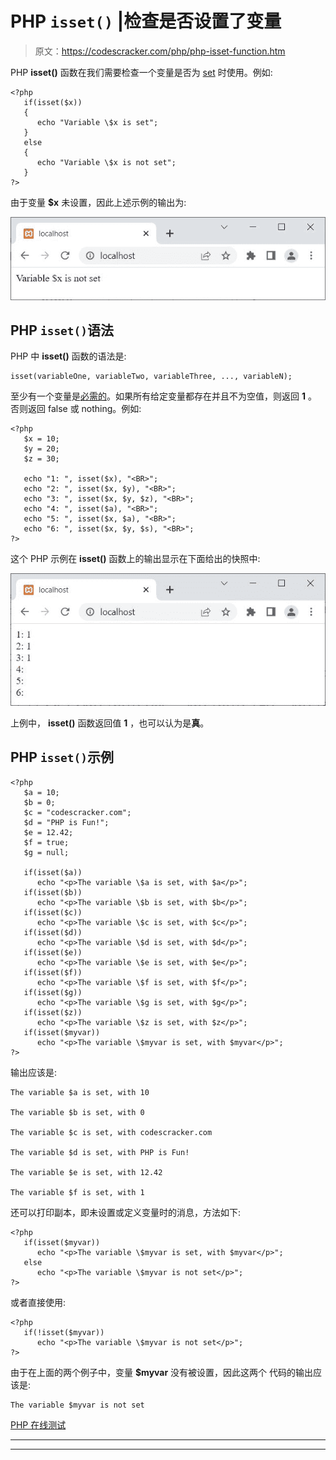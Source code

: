 # PHP `isset()` |检查是否设置了变量

> 原文：<https://codescracker.com/php/php-isset-function.htm>

PHP **isset()** 函数在我们需要检查一个变量是否为 [set](/php/php-variables.htm) 时使用。例如:

```
<?php
   if(isset($x))
   {
      echo "Variable \$x is set";
   }
   else
   {
      echo "Variable \$x is not set";
   }
?>
```

由于变量 **$x** 未设置，因此上述示例的输出为:

![php isset function](img/b9b77257e739f46cc192c0965af8e932.png)

## PHP `isset()`语法

PHP 中 **isset()** 函数的语法是:

```
isset(variableOne, variableTwo, variableThree, ..., variableN);
```

至少有一个变量是<u>必需的</u>。如果所有给定变量都存在并且不为空值，则返回 **1** 。 否则返回 false 或 nothing。例如:

```
<?php
   $x = 10;
   $y = 20;
   $z = 30;

   echo "1: ", isset($x), "<BR>";
   echo "2: ", isset($x, $y), "<BR>";
   echo "3: ", isset($x, $y, $z), "<BR>";
   echo "4: ", isset($a), "<BR>";
   echo "5: ", isset($x, $a), "<BR>";
   echo "6: ", isset($x, $y, $s), "<BR>";
?>
```

这个 PHP 示例在 **isset()** 函数上的输出显示在下面给出的快照中:

![php isset example](img/bbfde27b0e1d70a60f70634c6a1a26f7.png)

上例中， **isset()** 函数返回值 **1** ，也可以认为是**真**。

## PHP `isset()`示例

```
<?php
   $a = 10;
   $b = 0;
   $c = "codescracker.com";
   $d = "PHP is Fun!";
   $e = 12.42;
   $f = true;
   $g = null;

   if(isset($a))
      echo "<p>The variable \$a is set, with $a</p>";
   if(isset($b))
      echo "<p>The variable \$b is set, with $b</p>";
   if(isset($c))
      echo "<p>The variable \$c is set, with $c</p>";
   if(isset($d))
      echo "<p>The variable \$d is set, with $d</p>";
   if(isset($e))
      echo "<p>The variable \$e is set, with $e</p>";
   if(isset($f))
      echo "<p>The variable \$f is set, with $f</p>";
   if(isset($g))
      echo "<p>The variable \$g is set, with $g</p>";
   if(isset($z))
      echo "<p>The variable \$z is set, with $z</p>";
   if(isset($myvar))
      echo "<p>The variable \$myvar is set, with $myvar</p>";
?>
```

输出应该是:

```
The variable $a is set, with 10

The variable $b is set, with 0

The variable $c is set, with codescracker.com

The variable $d is set, with PHP is Fun!

The variable $e is set, with 12.42

The variable $f is set, with 1
```

还可以打印副本，即未设置或定义变量时的消息，方法如下:

```
<?php
   if(isset($myvar))
      echo "<p>The variable \$myvar is set, with $myvar</p>";
   else
      echo "<p>The variable \$myvar is not set</p>";
?>
```

或者直接使用:

```
<?php
   if(!isset($myvar))
      echo "<p>The variable \$myvar is not set</p>";
?>
```

由于在上面的两个例子中，变量 **$myvar** 没有被设置，因此这两个 代码的输出应该是:

```
The variable $myvar is not set
```

[PHP 在线测试](/exam/showtest.php?subid=8)

* * *

* * *